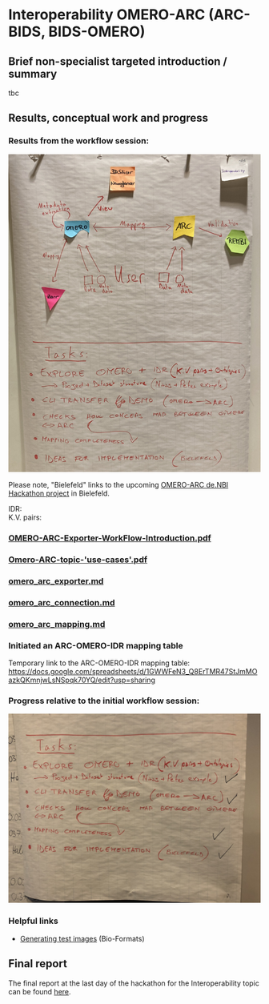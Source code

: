 # Interoperability OMERO-ARC (ARC-BIDS, BIDS-OMERO)

## Brief non-specialist targeted introduction / summary
tbc

## Results, conceptual work and progress

### Results from the **workflow session**:  

![Workflow Session](./images/Interoperability.jpeg)

Please note, "Bielefeld" links to the upcoming [OMERO-ARC de.NBI Hackathon project](https://www.denbi.de/de-nbi-events-archive/1614-towards-omero-and-arc-interoperability-for-rdm-compliant-bio-image-data) in Bielefeld.  

IDR:  
K.V. pairs:  

### [OMERO-ARC-Exporter-WorkFlow-Introduction.pdf](./OMERO-ARC-Exporter-WorkFlow-Introduction.pdf)

### [Omero-ARC-topic-'use-cases'.pdf](./Omero-ARC-topic-'use-cases'.pdf)

### [omero_arc_exporter.md](./omero_arc_exporter.md)

### [omero_arc_connection.md](./omero_arc_connection.md)

### [omero_arc_mapping.md](./omero_arc_mapping.md)

### Initiated an ARC-OMERO-IDR mapping table
Temporary link to the ARC-OMERO-IDR mapping table: https://docs.google.com/spreadsheets/d/1GWWFeN3_Q8ErTMR47StJmMOazkQKmnjwLsNSpqk70YQ/edit?usp=sharing

### **Progress** relative to the initial workflow session:  

![Progress Workflow Session](./images/Interoperability_progress.jpg)

### Helpful links

* [Generating test images](https://bio-formats.readthedocs.io/en/stable/developers/generating-test-images.html ) (Bio-Formats)

## Final report

The final report at the last day of the hackathon for the Interoperability topic can be found [here](./Report/FinalReport_Interoperability.pdf).
